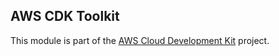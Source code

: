 ## AWS CDK Toolkit
This module is part of the [AWS Cloud Development Kit](https://github.com/awslabs/aws-cdk) project.
